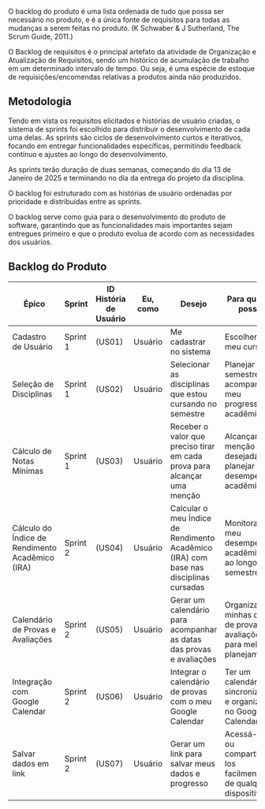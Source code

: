 O backlog do produto é uma lista ordenada de tudo que possa ser necessário no produto, e é a única fonte de requisitos para todas as mudanças a serem feitas no produto. (K Schwaber & J Sutherland, The Scrum Guide, 2011.)

O Backlog de requisitos é o principal artefato da atividade de Organização e Atualização de Requisitos, sendo um histórico de acumulação de trabalho em um determinado intervalo de tempo. Ou seja, é uma espécie de estoque de requisições/encomendas relativas a produtos ainda não produzidos.

## Metodologia

Tendo em vista os requisitos elicitados e histórias de usuário criadas, o sistema de sprints foi escolhido para distribuir o desenvolvimento de cada uma delas. As sprints são ciclos de desenvolvimento curtos e iterativos, focando em entregar funcionalidades específicas, permitindo feedback contínuo e ajustes ao longo do desenvolvimento.

As sprints terão duração de duas semanas, começando do dia 13 de Janeiro de 2025 e terminando no dia da entrega do projeto da disciplina.

O backlog foi estruturado com as histórias de usuário ordenadas por prioridade e distribuídas entre as sprints.

O backlog serve como guia para o desenvolvimento do produto de software, garantindo que as funcionalidades mais importantes sejam entregues primeiro e que o produto evolua de acordo com as necessidades dos usuários.

## Backlog do Produto

| **Épico**                                       | **Sprint** | **ID História de Usuário** | **Eu, como** | **Desejo**                                                                            | **Para que eu possa**                                                  |
| ----------------------------------------------- | ---------- | -------------------------- | ------------ | ------------------------------------------------------------------------------------- | ---------------------------------------------------------------------- |
| Cadastro de Usuário                             | Sprint 1   | (US01)                     | Usuário      | Me cadastrar no sistema                                                               | Escolher o meu curso                                                   |
| Seleção de Disciplinas                          | Sprint 1   | (US02)                     | Usuário      | Selecionar as disciplinas que estou cursando no semestre                              | Planejar meu semestre e acompanhar meu progresso acadêmico             |
| Cálculo de Notas Mínimas                        | Sprint 1   | (US03)                     | Usuário      | Receber o valor que preciso tirar em cada prova para alcançar uma menção              | Alcançar a menção desejada e planejar meu desempenho acadêmico         |
| Cálculo do Índice de Rendimento Acadêmico (IRA) | Sprint 2   | (US04)                     | Usuário      | Calcular o meu Índice de Rendimento Acadêmico (IRA) com base nas disciplinas cursadas | Monitorar meu desempenho acadêmico ao longo dos semestres              |
| Calendário de Provas e Avaliações               | Sprint 2   | (US05)                     | Usuário      | Gerar um calendário para acompanhar as datas das provas e avaliações                  | Organizar minhas datas de provas e avaliações para melhor planejamento |
| Integração com Google Calendar                  | Sprint 2   | (US06)                     | Usuário      | Integrar o calendário de provas com o meu Google Calendar                             | Ter um calendário sincronizado e organizado no Google Calendar         |
| Salvar dados em link | Sprint 2 | (US07) | Usuário | Gerar um link para salvar meus dados e progresso | Acessá-los ou compartilhá-los facilmente de qualquer dispositivo. |

